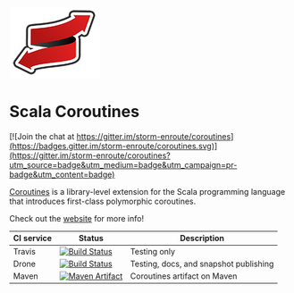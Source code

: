 
![Coroutines](/coroutines-128-xmas.png)

# Scala Coroutines

[![Join the chat at https://gitter.im/storm-enroute/coroutines](https://badges.gitter.im/storm-enroute/coroutines.svg)](https://gitter.im/storm-enroute/coroutines?utm_source=badge&utm_medium=badge&utm_campaign=pr-badge&utm_content=badge)

[Coroutines](http://storm-enroute.com/coroutines)
is a library-level extension for the Scala programming language
that introduces first-class polymorphic coroutines.

Check out the [website](http://storm-enroute.com/coroutines) for more info!

CI service         | Status | Description
-------------------|--------|------------
Travis             | [![Build Status](https://travis-ci.org/storm-enroute/coroutines.png?branch=master)](https://travis-ci.org/storm-enroute/coroutines) | Testing only
Drone              | [![Build Status](http://ci.storm-enroute.com:443/api/badges/storm-enroute/coroutines/status.svg)](http://ci.storm-enroute.com:443/storm-enroute/coroutines) | Testing, docs, and snapshot publishing
Maven              | [![Maven Artifact](https://img.shields.io/maven-central/v/com.storm-enroute/coroutines_2.11.svg)](http://mvnrepository.com/artifact/com.storm-enroute/coroutines_2.11) | Coroutines artifact on Maven
